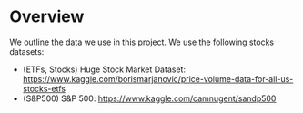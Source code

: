 # Overview
We outline the data we use in this project. We use the following stocks datasets:
- (ETFs, Stocks) Huge Stock Market Dataset: https://www.kaggle.com/borismarjanovic/price-volume-data-for-all-us-stocks-etfs
- (S&P500) S&P 500: https://www.kaggle.com/camnugent/sandp500

